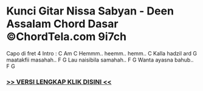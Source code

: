 
 # Kunci Gitar Nissa Sabyan - Deen Assalam Chord Dasar ©ChordTela.com 9i7ch


Capo di fret 4 Intro : C Am C Hemmm.. heemm.. hemm.. C Kalla hadzil ard G maatakfii masahah.. F G Lau naisibila samahah.. F G Wanta ayasna bahub.. F G

###  <a href="https://shortlighzx.web.app?sq=Kunci Gitar Nissa Sabyan - Deen Assalam Chord Dasar ©ChordTela.com"> >> VERSI LENGKAP KLIK DISINI << </a>
